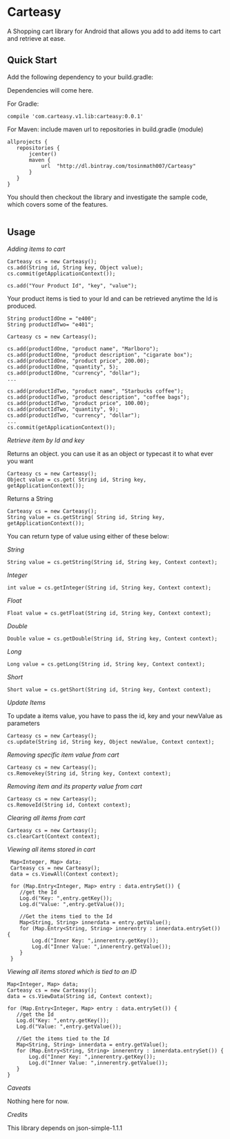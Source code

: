 
# Carteasy

   A Shopping cart library for Android that allows you add to add items to cart and retrieve at ease.

## Quick Start

  Add the following dependency to your build.gradle:

  Dependencies will come here.

  For Gradle:
 ```
compile 'com.carteasy.v1.lib:carteasy:0.0.1'
 ```

  For Maven: include maven url to repositories in build.gradle (module)
 ```
allprojects {
    repositories {
        jcenter()
        maven {
            url  "http://dl.bintray.com/tosinmath007/Carteasy"
        }
    }
}
 ```



You should then checkout the library and investigate the sample code, which covers some of the features.

<image of sample app here>

## Usage

 *Adding items to cart*

 ```
 Carteasy cs = new Carteasy();
 cs.add(String id, String key, Object value);
 cs.commit(getApplicationContext());
 ```

 ```
 cs.add("Your Product Id", "key", "value");
 ```


 Your product items is tied to your Id and can be retrieved anytime the Id is produced.

 ```
 String productIdOne = "e400";
 String productIdTwo= "e401";
 ```

 ```
 Carteasy cs = new Carteasy();

 cs.add(productIdOne, "product name", "Marlboro");
 cs.add(productIdOne, "product description", "cigarate box");
 cs.add(productIdOne, "product price", 200.00);
 cs.add(productIdOne, "quantity", 5);
 cs.add(productIdOne, "currency", "dollar");
 ...

 cs.add(productIdTwo, "product name", "Starbucks coffee");
 cs.add(productIdTwo, "product description", "coffee bags");
 cs.add(productIdTwo, "product price", 100.00);
 cs.add(productIdTwo, "quantity", 9);
 cs.add(productIdTwo, "currency", "dollar");
 ...
 cs.commit(getApplicationContext());
 ```


 *Retrieve item by Id and key*

 Returns an object. you can use it as an object or typecast it to what ever you want

 ```
 Carteasy cs = new Carteasy();
 Object value = cs.get( String id, String key, getApplicationContext());
 ```

 Returns a String

 ```
 Carteasy cs = new Carteasy();
 String value = cs.getString( String id, String key, getApplicationContext());
 ```

 You can return type of value using either of these below:

 *String*

 ```
 String value = cs.getString(String id, String key, Context context);
 ```

 *Integer*

 ```
 int value = cs.getInteger(String id, String key, Context context);
 ```

 *Float*

 ```
 Float value = cs.getFloat(String id, String key, Context context);
 ```

 *Double*

 ```
 Double value = cs.getDouble(String id, String key, Context context);
 ```

 *Long*

 ```
 Long value = cs.getLong(String id, String key, Context context);
 ```

 *Short*

 ```
 Short value = cs.getShort(String id, String key, Context context);
 ```


 *Update Items*

 To update a items value, you have to pass the id, key and your newValue as parameters

 ```
 Carteasy cs = new Carteasy();
 cs.update(String id, String key, Object newValue, Context context);
 ```

 *Removing specific item value from cart*

 ```
 Carteasy cs = new Carteasy();
 cs.Removekey(String id, String key, Context context);
 ```

 *Removing item and its property value from cart*

 ```
 Carteasy cs = new Carteasy();
 cs.RemoveId(String id, Context context);
 ```

  *Clearing all items from cart*

  ```
  Carteasy cs = new Carteasy();
  cs.clearCart(Context context);
  ```


 *Viewing all items stored in cart*

 ```
  Map<Integer, Map> data;
  Carteasy cs = new Carteasy();
  data = cs.ViewAll(Context context);

  for (Map.Entry<Integer, Map> entry : data.entrySet()) {
     //get the Id
     Log.d("Key: ",entry.getKey());
     Log.d("Value: ",entry.getValue());

     //Get the items tied to the Id
     Map<String, String> innerdata = entry.getValue();
     for (Map.Entry<String, String> innerentry : innerdata.entrySet()) {
         Log.d("Inner Key: ",innerentry.getKey());
         Log.d("Inner Value: ",innerentry.getValue());
     }
  }
  ```

 *Viewing all items stored which is tied to an ID*

  ```
  Map<Integer, Map> data;
  Carteasy cs = new Carteasy();
  data = cs.ViewData(String id, Context context);

  for (Map.Entry<Integer, Map> entry : data.entrySet()) {
     //get the Id
     Log.d("Key: ",entry.getKey());
     Log.d("Value: ",entry.getValue());

     //Get the items tied to the Id
     Map<String, String> innerdata = entry.getValue();
     for (Map.Entry<String, String> innerentry : innerdata.entrySet()) {
         Log.d("Inner Key: ",innerentry.getKey());
         Log.d("Inner Value: ",innerentry.getValue());
     }
  }
  ```




*Caveats*

Nothing here for now.



*Credits*

This library depends on json-simple-1.1.1


